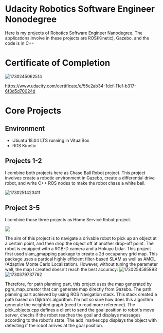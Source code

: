 # Udacity Robotics Software Engineer Nonodegree
Here is my projects of Robotics Software Engineer Nanodegree. The applications involve in these projects are ROS(Kinetic), Gazebo, and the code is in C++
# Certificate of Completion
![1730245062514](https://github.com/user-attachments/assets/25c21c43-56f7-4e0a-96ed-44977f458457)

https://www.udacity.com/certificate/e/55e2ab34-1dcf-11ef-b317-6f3d5d70024d

# Core Projects
## Environment
* Ubuntu 18.04 LTS running in VitualBox
* ROS Kinetic

## Projects 1-2
I combine both projects here as Chase Ball Robot project. This project involves create a robotic environment in Gazebo, create a differential drive robot, and write C++ ROS nodes to make the robot chase a white ball.

![1730251423411](https://github.com/user-attachments/assets/363e782a-6e01-4f38-b075-05381ff774ee)


## Project 3-5
I combine those three projects as Home Service Robot project. 

![](https://github.com/Xueting-Deng/Robotics-Software-Engineer-Program-Projects/blob/main/Home%20Service%20Robot/home%20service%20gif.gif)

The aim of this project is to navigate a drivable robot to pick up an object at a certain point, and then drop the object off at another drop-off point. The robot is equipped with a RGB-D camera and a Hokuyo Lidar. This project first used slam_gmapping package to create a 2d occupancy grid map. This package uses a partical highly efficient filter-based SLAM as well as AMCL (Adaptive Monte Carlo Localization). However, without tuning the parameter well, the map I created doesn't reach the best accuracy:
![1730254595893](https://github.com/user-attachments/assets/97c87c55-00d1-44b0-bc93-de9bcb3bbcf9)
![1730379737762](https://github.com/user-attachments/assets/b3efaf0d-bc4e-4f15-bddd-6998b7b0d6f2)

Therefore, for path planning part, this project uses the map generated by pgm_map_creator that can generate map directly from Gazebo. The path planning part achieved by using ROS Navigation stack. This stack created a path based on Dijktra's algorithm. I'm not so sure how does this algorithm generate the weighted graph (need to read more reference). The pick_objects.cpp defines a client to send the goal position to robot's move server, checks if the robot reaches the goal and displays messages according to the robot's state. The add_marker.cpp displays the object with detecting if the robot arrives at the goal position.


